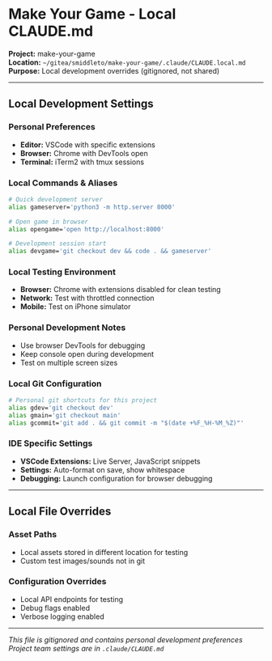 # Make Your Game - Local CLAUDE.md

**Project:** make-your-game  
**Location:** `~/gitea/smiddleto/make-your-game/.claude/CLAUDE.local.md`  
**Purpose:** Local development overrides (gitignored, not shared)

----

## Local Development Settings

### Personal Preferences
- **Editor:** VSCode with specific extensions
- **Browser:** Chrome with DevTools open
- **Terminal:** iTerm2 with tmux sessions

### Local Commands & Aliases
```bash
# Quick development server
alias gameserver='python3 -m http.server 8000'

# Open game in browser
alias opengame='open http://localhost:8000'

# Development session start
alias devgame='git checkout dev && code . && gameserver'
```

### Local Testing Environment
- **Browser:** Chrome with extensions disabled for clean testing
- **Network:** Test with throttled connection
- **Mobile:** Test on iPhone simulator

### Personal Development Notes
- Use browser DevTools for debugging
- Keep console open during development
- Test on multiple screen sizes

### Local Git Configuration
```bash
# Personal git shortcuts for this project
alias gdev='git checkout dev'
alias gmain='git checkout main'
alias gcommit='git add . && git commit -m "$(date +%F_%H-%M_%Z)"'
```

### IDE Specific Settings
- **VSCode Extensions:** Live Server, JavaScript snippets
- **Settings:** Auto-format on save, show whitespace
- **Debugging:** Launch configuration for browser debugging

----

## Local File Overrides

### Asset Paths
- Local assets stored in different location for testing
- Custom test images/sounds not in git

### Configuration Overrides  
- Local API endpoints for testing
- Debug flags enabled
- Verbose logging enabled

----

*This file is gitignored and contains personal development preferences*
*Project team settings are in `.claude/CLAUDE.md`*
